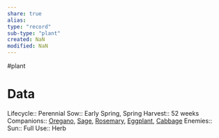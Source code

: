 ```yaml
---
share: true
alias: 
type: "record"
sub-type: "plant"
created: NaN 
modified: NaN
---
```

 #plant 
# Data
Lifecycle:: Perennial
Sow:: Early Spring, Spring
Harvest:: 52 weeks
Companions:: [Oregano](./Oregano.md), [Sage](./Sage.md), [Rosemary](./Rosemary.md), [Eggplant](Eggplant.md), [Cabbage](Cabbage.md)
Enemies:: 
Sun:: Full
Use:: Herb

